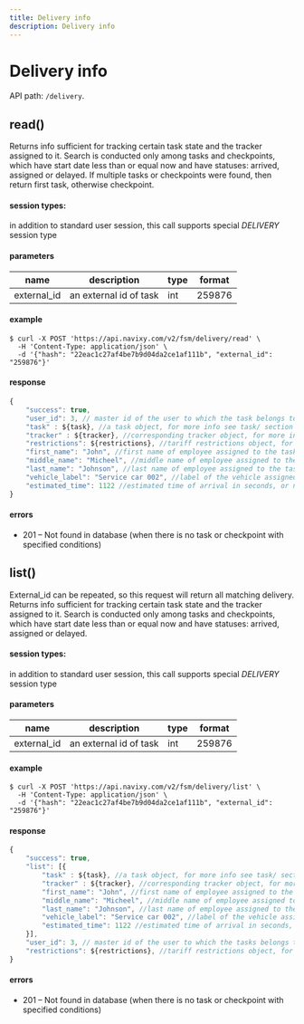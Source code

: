 ```yaml
---
title: Delivery info
description: Delivery info
---
```


# Delivery info

API path: `/delivery`.

## read()

Returns info sufficient for tracking certain task state and the tracker assigned to it.
Search is conducted only among tasks and checkpoints, which have start date less than or equal now and have statuses:
arrived, assigned or delayed.
If multiple tasks or checkpoints were found, then return first task, otherwise checkpoint. 

#### session types:

in addition to standard user session, this call supports special *DELIVERY* session type

#### parameters

|name |description |type |format |
|--- |--- |--- |--- |
| external_id | an external id of task | int | 259876 |

#### example

```abap
$ curl -X POST 'https://api.navixy.com/v2/fsm/delivery/read' \
  -H 'Content-Type: application/json' \ 
  -d '{"hash": "22eac1c27af4be7b9d04da2ce1af111b", "external_id": "259876"}' 
```

#### response

```js
{
    "success": true,
    "user_id": 3, // master id of the user to which the task belongs to
    "task" : ${task}, //a task object, for more info see task/ section
    "tracker" : ${tracker}, //corresponding tracker object, for more info see tracker/ section
    "restrictions": ${restrictions}, //tariff restrictions object, for more info see user/get_tariff_restrictions 
    "first_name": "John", //first name of employee assigned to the task, or null if missing
    "middle_name": "Micheel", //middle name of employee assigned to the task, or null if missing
    "last_name": "Johnson", //last name of employee assigned to the task, or null if missing
    "vehicle_label": "Service car 002", //label of the vehicle assigned to the task, or null if missing
    "estimated_time": 1122 //estimated time of arrival in seconds, or null if unavailable
}
```
 
#### errors

*   201 – Not found in database (when there is no task or checkpoint with specified conditions)

## list()

External_id can be repeated, so this request will return all matching delivery. Returns info sufficient for tracking certain task state and the tracker assigned to it. 
Search is conducted only among tasks and checkpoints, which have start date less than or equal now and have statuses:
arrived, assigned or delayed. 

#### session types:

in addition to standard user session, this call supports special *DELIVERY* session type

#### parameters

|name|description|type|format|
|--- |--- |--- |--- |
| external_id | an external id of task | int | 259876 |

#### example

```abap
$ curl -X POST 'https://api.navixy.com/v2/fsm/delivery/list' \
  -H 'Content-Type: application/json' \ 
  -d '{"hash": "22eac1c27af4be7b9d04da2ce1af111b", "external_id": "259876"}' 
```

#### response

```js
{
    "success": true,
    "list": [{
        "task" : ${task}, //a task object, for more info see task/ section
        "tracker" : ${tracker}, //corresponding tracker object, for more info see tracker/ section
        "first_name": "John", //first name of employee assigned to the task, or null if missing
        "middle_name": "Micheel", //middle name of employee assigned to the task, or null if missing
        "last_name": "Johnson", //last name of employee assigned to the task, or null if missing
        "vehicle_label": "Service car 002", //label of the vehicle assigned to the task, or null if missing
        "estimated_time": 1122 //estimated time of arrival in seconds, or null if unavailable
    }],
    "user_id": 3, // master id of the user to which the tasks belongs to
    "restrictions": ${restrictions}, //tariff restrictions object, for more info see user/get_tariff_restrictions 
}
```

#### errors

*   201 – Not found in database (when there is no task or checkpoint with specified conditions)
